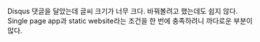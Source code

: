 #

Disqus 댓글을 달았는데 글씨 크기가 너무 크다. 바꿔볼려고 했는데도 쉽지 않다. Single page app과 static website라는 조건을 한 번에 충족하려니 까다로운 부분이 많다.